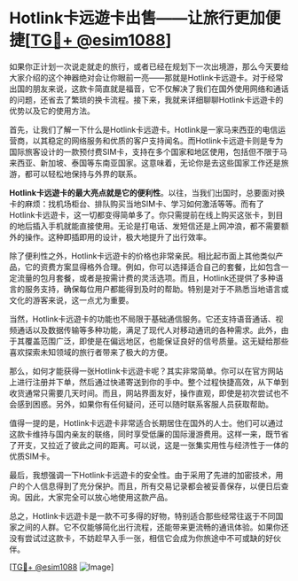 # Hotlink卡远遊卡出售——让旅行更加便捷[[TG💪+ @esim1088](https://t.me/s/esim1088)]

如果你正计划一次说走就走的旅行，或者已经在规划下一次出境游，那么今天要给大家介绍的这个神器绝对会让你眼前一亮——那就是Hotlink卡远遊卡。对于经常出国的朋友来说，这款卡简直就是福音，它不仅解决了我们在国外使用网络和通话的问题，还省去了繁琐的换卡流程。接下来，我就来详细聊聊Hotlink卡远遊卡的优势以及它的使用方法。

首先，让我们了解一下什么是Hotlink卡远遊卡。Hotlink是一家马来西亚的电信运营商，以其稳定的网络服务和优质的客户支持闻名。而Hotlink卡远遊卡则是专为国际旅客设计的一款预付费SIM卡，支持在多个国家和地区使用，包括但不限于马来西亚、新加坡、泰国等东南亚国家。这意味着，无论你是去这些国家工作还是旅游，都可以轻松地保持与外界的联系。

**Hotlink卡远遊卡的最大亮点就是它的便利性**。以往，当我们出国时，总要面对换卡的麻烦：找机场柜台、排队购买当地SIM卡、学习如何激活等等。而有了Hotlink卡远遊卡，这一切都变得简单多了。你只需提前在线上购买这张卡，到目的地后插入手机就能直接使用。无论是打电话、发短信还是上网冲浪，都不需要额外的操作。这种即插即用的设计，极大地提升了出行效率。

除了便利性之外，Hotlink卡远遊卡的价格也非常亲民。相比起市面上其他类似产品，它的资费方案显得格外合理。例如，你可以选择适合自己的套餐，比如包含一定流量的包月套餐，或者是按需计费的灵活选项。而且，Hotlink还提供了多种语言的服务支持，确保每位用户都能得到及时的帮助。特别是对于不熟悉当地语言或文化的游客来说，这一点尤为重要。

当然，Hotlink卡远遊卡的功能也不局限于基础通信服务。它还支持语音通话、视频通话以及数据传输等多种功能，满足了现代人对移动通讯的各种需求。此外，由于其覆盖范围广泛，即使是在偏远地区，也能保证良好的信号质量。这无疑给那些喜欢探索未知领域的旅行者带来了极大的方便。

那么，如何才能获得一张Hotlink卡远遊卡呢？其实非常简单。你可以在官方网站上进行注册并下单，然后通过快递寄送到你的手中。整个过程快捷高效，从下单到收货通常只需要几天时间。而且，网站界面友好，操作直观，即使是初次尝试也不会感到困惑。另外，如果你有任何疑问，还可以随时联系客服人员获取帮助。

值得一提的是，Hotlink卡远遊卡非常适合长期居住在国外的人士。他们可以通过这款卡维持与国内亲友的联络，同时享受低廉的国际漫游费用。这样一来，既节省了开支，又拉近了彼此之间的距离。可以说，这是一张集实用性与经济性于一体的优质SIM卡。

最后，我想强调一下Hotlink卡远遊卡的安全性。由于采用了先进的加密技术，用户的个人信息得到了充分保护。而且，所有交易记录都会被妥善保存，以便日后查询。因此，大家完全可以放心地使用这款产品。

总之，Hotlink卡远遊卡是一款不可多得的好物，特别适合那些经常往返于不同国家之间的人群。它不仅能够简化出行流程，还能带来更流畅的通讯体验。如果你还没有尝试过这款卡，不妨趁早入手一张，相信它会成为你旅途中不可或缺的好伙伴。

[[TG💪+ @esim1088](https://t.me/s/esim1088) ![Image](https://i.postimg.cc/4NQfJmqS/Snipaste-2025-05-13-00-14-12.png)]